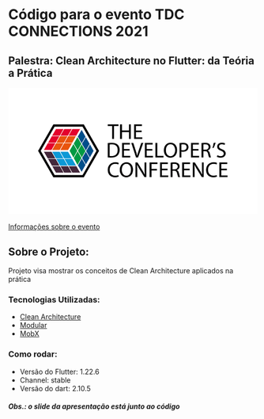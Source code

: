 
# Código para o evento TDC CONNECTIONS 2021
## Palestra: Clean Architecture no Flutter: da Teória a Prática

<p align="center">
  <img src="tdc.png">
</p>

[Informações sobre o evento](https://thedevconf.com)


## Sobre o Projeto:
Projeto visa mostrar os conceitos de Clean Architecture aplicados na prática

### Tecnologias Utilizadas:

- [Clean Architecture](https://blog.cleancoder.com/uncle-bob/2012/08/13/the-clean-architecture.html)
- [Modular](https://github.com/Flutterando/modular)
- [MobX](https://pub.dev/packages/mobx)

### Como rodar:

- Versão do Flutter: 1.22.6
- Channel: stable
- Versão do dart: 2.10.5

##### Obs.: o slide da apresentação está junto ao código
